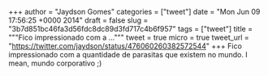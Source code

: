 
+++
author = "Jaydson Gomes"
categories = ["tweet"]
date = "Mon Jun 09 17:56:25 +0000 2014"
draft = false
slug = "3b7d851bc46fa3d56fdc8dc89d3fd717c4b6f957"
tags = ["tweet"]
title = """Fico impressionado com a ..."""
tweet = true
micro = true
tweet_url = "https://twitter.com/jaydson/status/476060260382572544"
+++
Fico impressionado com a quantidade de parasitas que existem no mundo. I mean, mundo corporativo ;)
